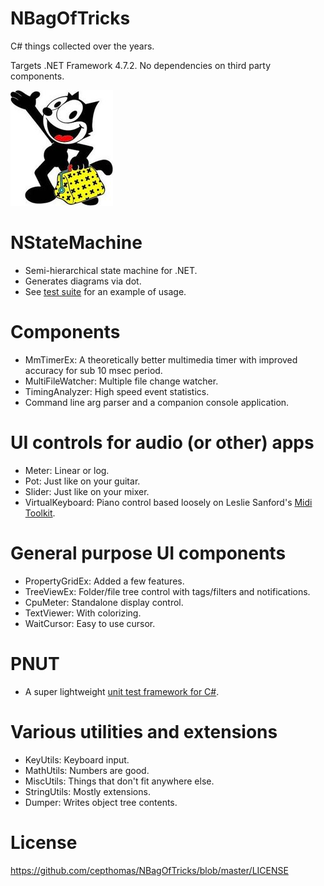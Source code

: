 # NBagOfTricks
C# things collected over the years.

Targets .NET Framework 4.7.2. No dependencies on third party components.

![logo](https://github.com/cepthomas/NBagOfTricks/blob/master/felix.jpg)

# NStateMachine
- Semi-hierarchical state machine for .NET.
- Generates diagrams via dot.
- See [test suite](https://github.com/cepthomas/NBagOfTricks/blob/master/Test/Test_SM.cs) for an example of usage.

# Components
- MmTimerEx: A theoretically better multimedia timer with improved accuracy for sub 10 msec period.
- MultiFileWatcher: Multiple file change watcher.
- TimingAnalyzer: High speed event statistics.
- Command line arg parser and a companion console application.

# UI controls for audio (or other) apps
- Meter: Linear or log.
- Pot: Just like on your guitar.
- Slider: Just like on your mixer.
- VirtualKeyboard: Piano control based loosely on Leslie Sanford's [Midi Toolkit](https://github.com/tebjan/Sanford.Multimedia.Midi).

# General purpose UI components
- PropertyGridEx: Added a few features.
- TreeViewEx: Folder/file tree control with tags/filters and notifications.
- CpuMeter: Standalone display control.
- TextViewer: With colorizing.
- WaitCursor: Easy to use cursor.

# PNUT
- A super lightweight [unit test framework for C#](https://github.com/cepthomas/NBagOfTricks/blob/master/Source/PNUT/PNUT.md).

# Various utilities and extensions
- KeyUtils: Keyboard input.
- MathUtils: Numbers are good.
- MiscUtils: Things that don't fit anywhere else.
- StringUtils: Mostly extensions.
- Dumper: Writes object tree contents.

# License
https://github.com/cepthomas/NBagOfTricks/blob/master/LICENSE
